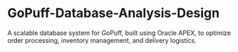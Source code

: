 # GoPuff-Database-Analysis-Design
A scalable database system for GoPuff, built using Oracle APEX, to optimize order processing, inventory management, and delivery logistics.
